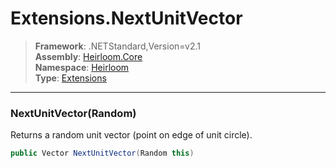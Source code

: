 # Extensions.NextUnitVector

> **Framework**: .NETStandard,Version=v2.1  
> **Assembly**: [Heirloom.Core][0]  
> **Namespace**: [Heirloom][0]  
> **Type**: [Extensions][1]  

--------------------------------------------------------------------------------

### NextUnitVector(Random)

Returns a random unit vector (point on edge of unit circle).

```cs
public Vector NextUnitVector(Random this)
```

[0]: ../Heirloom.Core.md
[1]: Heirloom.Extensions.md
